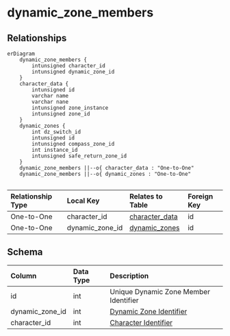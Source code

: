 # dynamic_zone_members

## Relationships

```mermaid
erDiagram
    dynamic_zone_members {
        intunsigned character_id
        intunsigned dynamic_zone_id
    }
    character_data {
        intunsigned id
        varchar name
        varchar nane
        intunsigned zone_instance
        intunsigned zone_id
    }
    dynamic_zones {
        int dz_switch_id
        intunsigned id
        intunsigned compass_zone_id
        int instance_id
        intunsigned safe_return_zone_id
    }
    dynamic_zone_members ||--o{ character_data : "One-to-One"
    dynamic_zone_members ||--o{ dynamic_zones : "One-to-One"


```


| Relationship Type | Local Key | Relates to Table | Foreign Key |
| :--- | :--- | :--- | :--- |
| One-to-One | character_id | [character_data](../../schema/characters/character_data.md) | id |
| One-to-One | dynamic_zone_id | [dynamic_zones](../../schema/tasks/shared_task_dynamic_zones.md) | id |


## Schema

| Column | Data Type | Description |
| :--- | :--- | :--- |
| id | int | Unique Dynamic Zone Member Identifier |
| dynamic_zone_id | int | [Dynamic Zone Identifier](dynamic_zones.md) |
| character_id | int | [Character Identifier](../../schema/characters/character_data.md) |

